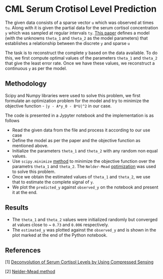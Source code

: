 # CML Serum Crotisol Level Prediction 

The given data consists of a sparse vector `u` which was observed at times `tu`. Along with it is given the partial data for the serum cortisol concentration `y` which was sampled at regular intervals `ty`. [This paper](https://journals.plos.org/plosone/article?id=10.1371/journal.pone.0085204) defines a model (with the unknowns `theta_1` and `theta_2` as the model parameters) that establishes a relationship between the discrete `y` and sparse `u`

The task is to reconstruct the complete y based on the data available. To do this, we first compute optimal values of the parameters `theta_1` and `theta_2` that give the least error rate. Once we have these values, we reconstruct a continuous `y` as per the model. 

## Methodology

Scipy and Numpy libraries were used to solve this problem, we first formulate an optimization problem for the model and try to minimize the objective function - `|y - A*y_0 - B*U|^2` in our case. 

The code is presented in a Jypyter notebook and the implementation is as follows

* Read the given data from the file and process it according to our use case
* Define the model as per the paper and the objective function as mentioned above. 
* Initialize the parameters `theta_1` and `theta_2` with any random non equal values.
* Use `scipy.minimize` [method](https://docs.scipy.org/doc/scipy/reference/generated/scipy.optimize.minimize.html) to minimize the objective function over the parametrs `theta_1` and `theta_2`. The `Nelder-Mead` [optimization](https://docs.scipy.org/doc/scipy/reference/optimize.minimize-neldermead.html#optimize-minimize-neldermead) was used to solve this problem. 
* Once we obtain the estimated values of `theta_1` and `theta_2`, we use that to estimate the complete signal of `y`.
* We plot the `predicted_y` against `observed_y` on the notebook and present it at the end. 

## Results 

* The `theta_1` and `theta_2` values were initialized randomly but converged at values close to ~ `0.73` and `0.006` respectively.
* The `estimated_y` was plotted against the `observed_y` and is shown in the plot marked at the end of the Python notebook. 

## References 

[1] [Deconvolution of Serum Cortisol Levels by Using Compressed Sensing]( https://doi.org/10.1371/journal.pone.0085204)

[2] [Nelder-Mead method](https://en.wikipedia.org/wiki/Nelder%E2%80%93Mead_method)

